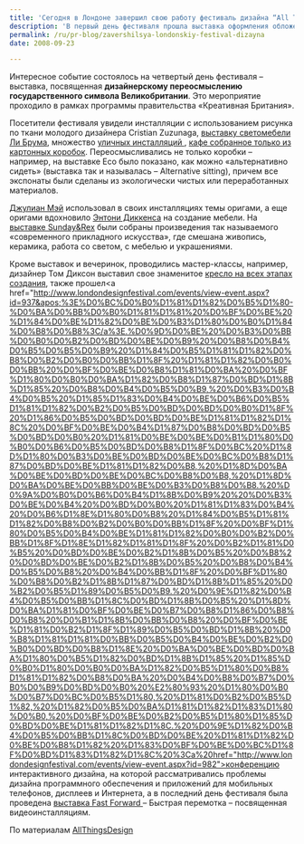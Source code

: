 ```yaml
---
title: 'Сегодня в Лондоне завершил свою работу фестиваль дизайна “All Things Design”'
description: 'В первый день фестиваля прошла выставка оформления обложек музыкальных дисков. Это отдельное направление в дизайне, так как обложка диска, также, как и дизайн упаковки для парфюмерной продукции, создается в жестких условиях, так как картинка должна отражать особенности музыки. Примеры работ можно посмотреть <a href="http://www.arts.ac.uk/artsgallery/">в блоге выставки </a>. В отборе работ участвовал редактор GQ Дилан Джонс, дизайнер Питер Савилль, автор концепции Joy Division, который сказал, что «с сороковых до пятидесятых, до появления стильных журналов и MTV, обложка была самым важным способом коммуникации молодых людей всего мира». Также в первый день прошла выставка инвертированного дизайна, где дизайн-студия  Beyond Valley объединила свои усилия с компанией брендинга I-am associates и организовали <a href="http://www.i-amonline.com/invertedabout.html">выставочный зал инвертированных вещей</a>, где основная идея – это двусторонние ткани, одежда которую можно выворачивать наизнанку, и инвертированные цвета.'
permalink: /ru/pr-blog/zavershilsya-londonskiy-festival-dizayna
date: 2008-09-23

---
```


Интересное событие состоялось на четвертый день фестиваля – выставка, посвященная <strong>дизайнерскому переосмыслению государственного символа Великобритании</strong>. Это мероприятие проходило в рамках программы правительства «Креативная Британия».

Посетители фестиваля увидели инсталляции с использованием рисунка по ткани молодого дизайнера Cristian Zuzunaga, <a href="http://mocoloco.com/archives/005990.php">выставку светомебели Ли Брума</a>, множество <a href="http://moderncraft.blogspot.com/2008/09/london-design-festival-2008.html">уличных инсталляций </a>, <a href="http://carmenlew102a.blogspot.com/2008/09/london-design-festival-2008-cardboard.html">кафе собранное только из картонных коробок</a>. Переосмысливались не только коробки – например, на выставке Eco было показано, как можно «альтернативно сидеть» (выставка так и называлась – Alternative sitting), причем все экспонаты были сделаны из экологически чистых или переработанных материалов.

<a href="http://www.designboom.com/weblog/cat/8/view/3977/london-design-festival-08-wrap-3-bar-by-julian-mayor-for-tent-london.html"> Джулиан Мэй</a> использовал в своих инсталляциях темы оригами, а еще оригами вдохновило <a href="http://www.anthonydickens.com/root.aspx?pointerID=a7cad1f76d1c48f79e50d796a66665a2">Энтони Диккенса</a> на создание мебели. На <a href="http://www.sundayandrex.com/cms/">выставке Sunday&Rex</a> были собраны произведения так называемого «современного прикладного искусства», где смешана живопись, керамика, работа со светом, с мебелью и украшениями.

Кроме выставок и вечеринок, проводились мастер-классы, например, дизайнер Том Диксон выставил свое знаменитое <a href="http://www.designboom.com/weblog/cat/8/view/3979/london-design-festival-08-tom-dixon-wingback-chair.html">кресло на всех этапах создания</a>, также прошел<a href="http://www.londondesignfestival.com/events/view-event.aspx?id=937&apos;%3E%D0%BC%D0%B0%D1%81%D1%82%D0%B5%D1%80-%D0%BA%D0%BB%D0%B0%D1%81%D1%81%20%D0%BF%D0%BE%20%D1%84%D0%BE%D1%82%D0%BE%D0%B3%D1%80%D0%B0%D1%84%D0%B8%D0%B8%3C/a%3E.%D0%9D%D0%BE%20%D0%B3%D0%BB%D0%B0%D0%B2%D0%BD%D0%BE%D0%B9%20%D0%B8%D0%B4%D0%B5%D0%B5%D0%B9%20%D1%84%D0%B5%D1%81%D1%82%D0%B8%D0%B2%D0%B0%D0%BB%D1%8F%20%D1%81%D1%82%D0%B0%D0%BB%20%D0%BF%D0%BE%D0%B8%D1%81%D0%BA%20%D0%BF%D1%80%D0%B0%D0%BA%D1%82%D0%B8%D1%87%D0%BD%D1%8B%D1%85%20%D0%B8%D0%B4%D0%B5%D0%B9,%20%D0%B3%D0%B4%D0%B5%20%D1%85%D1%83%D0%B4%D0%BE%D0%B6%D0%B5%D1%81%D1%82%D0%B2%D0%B5%D0%BD%D0%BD%D0%B0%D1%8F%20%D1%86%D0%B5%D0%BD%D0%BD%D0%BE%D1%81%D1%82%D1%8C%20%D0%BF%D0%BE%D0%B4%D1%87%D0%B8%D0%BD%D0%B5%D0%BD%D0%B0%20%D1%81%D0%BE%D0%BE%D0%B1%D1%80%D0%B0%D0%B6%D0%B5%D0%BD%D0%B8%D1%8F%D0%BC%20%D1%8D%D1%80%D0%B3%D0%BE%D0%BD%D0%BE%D0%BC%D0%B8%D1%87%D0%BD%D0%BE%D1%81%D1%82%D0%B8,%20%D1%8D%D0%BA%D0%BE%D0%BD%D0%BE%D0%BC%D0%B8%D0%B8,%20%D1%8D%D0%BA%D0%BE%D0%BB%D0%BE%D0%B3%D0%B8%D0%B8.%20%D0%9A%D0%B0%D0%B6%D0%B4%D1%8B%D0%B9%20%20%D0%B3%D0%BE%D0%B4%20%D0%BD%D0%B0%20%D1%81%D1%83%D0%B4%20%D0%B6%D1%8E%D1%80%D0%B8%20%D1%84%D0%B5%D1%81%D1%82%D0%B8%D0%B2%D0%B0%D0%BB%D1%8F%20%D0%BF%D1%80%D0%B5%D0%B4%D0%BE%D1%81%D1%82%D0%B0%D0%B2%D0%BB%D1%8F%D1%8E%D1%82%D1%81%D1%8F%20%D0%B2%D1%81%D0%B5%20%D0%BD%D0%BE%D0%B2%D1%8B%D0%B5%20%D0%B8%20%D0%BD%D0%BE%D0%B2%D1%8B%D0%B5%20%D0%B8%D0%B4%D0%B5%D0%B8%20%D0%B4%D0%BB%D1%8F%20%D0%BF%D1%80%D0%B8%D0%B2%D1%8B%D1%87%D0%BD%D1%8B%D1%85%20%D0%B2%D0%B5%D1%89%D0%B5%D0%B9.%20%D0%9E%D1%82%D0%B4%D0%B5%D0%BB%D1%8C%D0%BD%D1%8B%D0%B5%20%D1%8D%D0%BA%D1%81%D0%BF%D0%BE%D0%B7%D0%B8%D1%86%D0%B8%D0%B8%20%D0%B1%D1%8B%D0%BB%D0%B8%20%D0%BF%D0%BE%D1%81%D0%B2%D1%8F%D1%89%D0%B5%D0%BD%D1%8B%20%D0%B8%D1%81%D1%81%D0%BB%D0%B5%D0%B4%D0%BE%D0%B2%D0%B0%D0%BD%D0%B8%D1%8E%20%D0%BA%D0%BE%D0%BD%D0%BA%D1%80%D0%B5%D1%82%D0%BD%D1%8B%D1%85%20%D1%85%D0%B0%D1%80%D0%B0%D0%BA%D1%82%D0%B5%D1%80%D0%B8%D1%81%D1%82%D0%B8%D0%BA%20%D0%B4%D0%B8%D0%B7%D0%B0%D0%B9%D0%BD%D0%B0%20%E2%80%93%20%D1%80%D0%B0%D0%B7%D0%BC%D0%B5%D1%80,%20%D1%81%D0%B2%D0%B5%D1%82,%20%D1%82%D0%B5%D0%BA%D1%81%D1%82%D1%83%D1%80%D0%B0,%20%D0%BF%D0%BE%D0%B2%D0%B5%D1%80%D1%85%D0%BD%D0%BE%D1%81%D1%82%D1%8C.%20%D0%9E%D1%82%D0%B4%D0%B5%D0%BB%D1%8C%D0%BD%D0%BE%20%D1%81%D1%82%D0%BE%D0%B8%D1%82%20%D1%83%D0%BF%D0%BE%D0%BC%D1%8F%D0%BD%D1%83%D1%82%D1%8C%20%3Ca%20href="http://www.londondesignfestival.com/events/view-event.aspx?id=982">конференцию интерактивного дизайна</a>, на которой рассматривались проблемы дизайна программного обеспечения и приложений для мобильных телефонов, дисплеев и Интернета, а в последний день фестиваля была проведена <a href="http://www.londondesignfestival.com/events/view-event.aspx?id=841">выставка Fast Forward </a>– Быстрая перемотка – посвященная видеоинсталляциям.

По материалам <a href="http://www.londondesignfestival.com/">AllThingsDesign</a>

